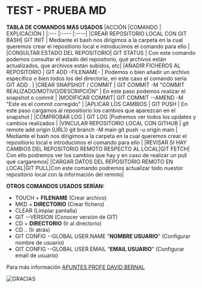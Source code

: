 # TEST - PRUEBA MD
**TABLA DE COMANDOS MÁS USADOS**
|ACCIÓN |COMANDO | EXPLICACIÓN |
|:--- |:---- |:----|
|CREAR REPOSITORIO LOCAL CON GIT BASH| GIT INIT | Mediante el bash nos dirigimos a la carpeta en la cual queremos crear el repositiorio local e introducimos el comando para ello |
|CONSULTAR ESTADO DEL REPOSITORIO| GIT STATUS | Con este comando podemos consultar el estado del repositorio, qué archivos están actualizados, que archivos están subidos, etc|
|AÑADIR FICHEROS AL REPOSITORIO | GIT ADD -FILENAME- | Podemos o bien añadir un archivo específico o bien todos los del directorio, en este caso el comando sería GIT ADD . |
|CREAR SNAPSHOT / COMMIT | GIT COMMIT -M "COMMIT REALIZADO/MOTIVO/DESCRIPCIÓN" | En este paso podemos realizar el snapshot o commit |
|MODIFICAR COMMIT| GIT COMMIT --AMEND -M "Este es el commit corregido" |
|APLICAR LOS CAMBIOS | GIT PUSH | En este paso cargamos al repositiorio los cambios que aparezcan en el snapshot |
|COMPROBAR LOG | GIT LOG |Podremos ver todos los updates y cambios realizados |
|VINCULAR REPOSITORIO LOCAL CON GITHUB | git remote add origin (URL)) git branch -M main git push -u origin main | Mediante el bash nos dirigimos a la carpeta en la cual queremos crear el repositiorio local e introducimos el comando para ello |
|REVISAR SI HAY CAMBIOS DEL REPOSITORIO REMOTO RESPECTO AL LOCAL|GIT FETCH| Con ello podremos ver los cambios que hay y en caso de realizar un pull qué cargaremos|
|CARGAR DATOS DEL REPOSITORIO REMOTO EN LOCAL|GIT PULL|Con este comando podremos actualizar todo nuestor repositorio local con la información del remoto|

**OTROS COMANDOS USADOS SERÍAN:**

  * TOUCH + __FILENAME__ (Crear archivo)
  * MKD + __DIRECTORIO__ (Crear fichero)
  * CLEAR (Limpiar pantalla)
  * GIT --VERSION (Conocer versión de GIT)
  * CD + __DIRECTORIO__ (Ir al directorio)
  * CD .. (Ir atrás)
  * GIT CONFIG --GLOBAL USER.NAME "__NOMBRE USUARIO__" (Configurar nombre de usuario)
  * GIT CONFIG --GLOBAL USER.EMAIL "__EMAIL USUARIO__" (Configurar email de usuario)


Para más información [APUNTES PROFE DAVID BERNAL](https://medium.com/@davidbernalgonzalez/3-markdown-c82d88c1d222)

![GRACIAS](https://c.tenor.com/Twb0fUYotxUAAAAC/gracias-pixar.gif)
